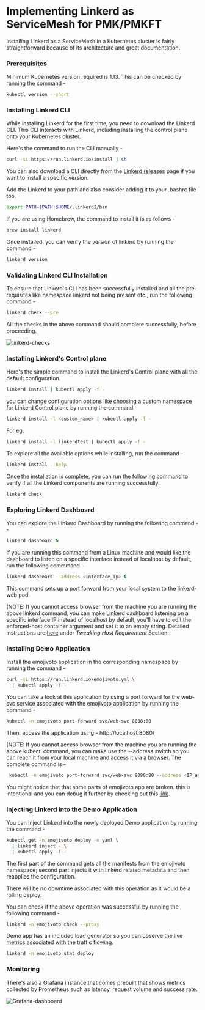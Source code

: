 # Implementing Linkerd as ServiceMesh for PMK/PMKFT

Installing Linkerd as a ServiceMesh in a Kubernetes cluster is fairly straightforward because of its architecture and great documentation.

### Prerequisites

Minimum Kubernetes version required is 1.13. This can be checked by running the command -

```bash
kubectl version --short
```


### Installing Linkerd CLI

While installing Linkerd for the first time, you need to download the Linkerd CLI. This CLI interacts with Linkerd, including installing the control plane onto your Kubernetes cluster.

Here's the command to run the CLI manually -

```bash
curl -sL https://run.linkerd.io/install | sh
```

You can also download a CLI directly from the [Linkerd releases](https://github.com/linkerd/linkerd2/releases/) page if you want to install a specific version.


Add the Linkerd to your path and also consider adding it to your .bashrc file too.

```bash
export PATH=$PATH:$HOME/.linkerd2/bin
```

If you are using Homebrew, the command to install it is as follows -

```bash
brew install linkerd
```

Once installed, you can verify the version of linkerd by running the command -

```bash
linkerd version
```

### Validating Linkerd CLI Installation

To ensure that Linkerd's CLI  has been successfully installed and all the pre-requisites  like namespace linkerd not being present etc., run the following command -

```bash
linkerd check --pre
```

All the checks in the above command should complete successfully, before proceeding.

![linkerd-checks](https://github.com/platform9/KoolKubernetes/blob/master/servicemesh/linkerd/images/linkerd_checks.png)

### Installing Linkerd's Control plane

Here's the simple command to install the Linkerd's Control plane with all the default configuration.


```bash
linkerd install | kubectl apply -f -
```

you can change configuration options like choosing a custom namespace for Linkerd Control plane by running the command -

```bash
linkerd install -l <custom_name> | kubectl apply -f -
```

For eg.

```bash
linkerd install -l linkerdtest | kubectl apply -f -
```
To explore all the available options while installing, run the command -

```bash
linkerd install --help
```

Once the installation is complete, you can run the following command to verify if all the Linkerd components are running successfully.

```bash
linkerd check
```


### Exploring Linkerd Dashboard

You can explore the Linkerd Dashboard by running the following command --

```bash
linkerd dashboard &
```

If you are running this command from a Linux machine and would like the dashboard to listen on a specific interface instead of localhost by default, run the following commmand -


```bash
linkerd dashboard --address <interface_ip> &
```
This command sets up a port forward from your local system to the linkerd-web pod.

(NOTE: If you cannot access browser from the machine you are running the above linkerd command, you can make Linkerd dashboard listening on a specific interface IP instead of localhost by default, you'll have to edit the enforced-host container argument and set it to an empty string. Detailed instructions are  [here](https://linkerd.io/2/tasks/exposing-dashboard/#dns-rebinding-protection) under *Tweaking Host Requirement* Section.


### Installing Demo Application

Install the emojivoto application in the corresponding namespace by running the command -

```bash
curl -sL https://run.linkerd.io/emojivoto.yml \
  | kubectl apply -f -
```

You can take a look at this application by using a port forward for the web-svc service associated with the emojivoto application by running the command  -

```bash
kubectl -n emojivoto port-forward svc/web-svc 8080:80
```
Then, access the application using -  http://localhost:8080/

(NOTE: If you cannot access browser from the machine you are running the above kubectl command, you can make use the --address switch so you can reach it from your local machine and access it via a browser. The complete command is -
```bash
 kubectl -n emojivoto port-forward svc/web-svc 8080:80 --address <IP_address>
 ```   


 You might notice that  that some parts of emojivoto app are broken. this is intentional and you can debug it further by checking out this [link](https://linkerd.io/2/debugging-an-app/).


### Injecting Linkerd into the Demo Application


You can inject Linkerd into the newly deployed Demo application by running the command -

```bash
kubectl get -n emojivoto deploy -o yaml \
  | linkerd inject - \
  | kubectl apply -f -
```

The first part of the command gets all the manifests from the emojivoto namespace; second part injects it with linkerd related metadata and then reapplies the configuration.


There will be no downtime associated with this operation as it would be a rolling deploy.

You can check if the above operation was successful by running the following command -

```bash
linkerd -n emojivoto check --proxy
```

Demo app has an included load generator so you can observe the live metrics associated with the traffic flowing.

```bash
linkerd -n emojivoto stat deploy
```
### Monitoring

There's also a Grafana instance that comes prebuilt that shows metrics collected by Prometheus such as latency, request volume and success rate.


![Grafana-dashboard](https://github.com/platform9/KoolKubernetes/blob/master/servicemesh/linkerd/images/grafana.png)
